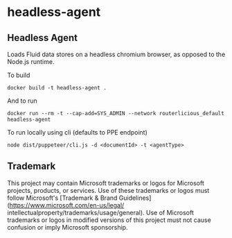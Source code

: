 # headless-agent
## Headless Agent

Loads Fluid data stores on a headless chromium browser, as opposed to the Node.js runtime.

To build
```
docker build -t headless-agent .
```

And to run
```
docker run --rm -t --cap-add=SYS_ADMIN --network routerlicious_default headless-agent
```

To run locally using cli (defaults to PPE endpoint)
```
node dist/puppeteer/cli.js -d <documentId> -t <agentType>
```

## Trademark

This project may contain Microsoft trademarks or logos for Microsoft projects, products, or services. Use of these
trademarks or logos must follow Microsoft's [Trademark & Brand Guidelines](https://www.microsoft.com/en-us/legal/
intellectualproperty/trademarks/usage/general). Use of Microsoft trademarks or logos in modified versions of this
project must not cause confusion or imply Microsoft sponsorship.
